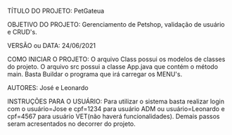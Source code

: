 TÍTULO DO PROJETO: PetGateua

OBJETIVO DO PROJETO: Gerenciamento de Petshop, validação de usuário e CRUD's.

VERSÃO ou DATA: 24/06/2021 

COMO INICIAR O PROJETO: O arquivo Class possui os modelos de classes do projeto.
O arquivo src possui a classe App.java que contém o método main. Basta Buildar o programa que irá carregar os MENU's.

AUTORES: José e Leonardo

INSTRUÇÕES PARA O USUÁRIO: Para utilizar o sistema basta realizar login com o
usuário=Jose e cpf=1234 para usuário ADM ou
usuário=Leonardo e cpf=4567 para usuário VET(não haverá funcionalidades).
Demais passos seram acresentados no decorrer do projeto.
